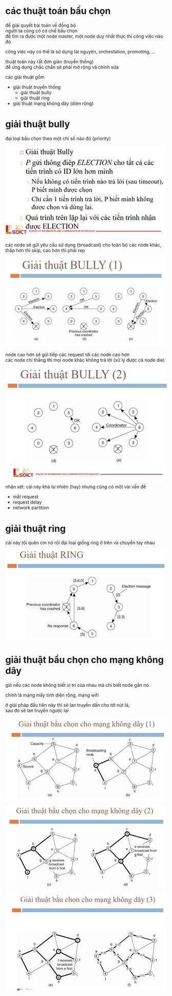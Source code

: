 # các thuật toán bầu chọn

để giải quyết bài toán về đồng bộ <br>
người ta cũng có cơ chế bầu chọn <br>
để tìm ra được một node master, một node duy nhất thực thi công việc nào đó

công việc này có thể là sử dụng tài nguyên, orchestation, promoting, ...

thuật toán này rất đơn giản (truyền thống) <br>
để ứng dụng chắc chắn sẽ phải mở rộng và chỉnh sửa

các giải thuật gồm

-   giải thuật truyền thống
    -   giải thuật bully
    -   giải thuật ring
-   giải thuật mạng không dây (diện rộng)

# giải thuật bully

đại loại bầu chọn theo một chỉ số nào đó (priority)

![](./img/bully1.PNG)

các node sẽ gửi yêu cầu sử dụng (broadcast) cho toàn bộ các node khác,<br>
thấp hơn thì skip, cao hơn thì phải rep

![](./img/bully2.PNG)

node cao hơn sẽ gửi tiếp các request tới các node cao hơn <br>
các node chỉ thắng thì mọi node khác không trả lời (xử lý được cả node die)

![](./img/bully3.PNG)

nhận xét: cái này khá tự nhiên (hay) nhưng cũng có một vài vấn đề

-   mất request
-   request delay
-   network partition

# giải thuật ring

cái này tôi quên cm nó rồi đại loại giống ring ở trên và chuyền tay nhau

![](./img/ring.PNG)

# giải thuật bầu chọn cho mạng không dây

giờ nếu các node không biết vị trí của nhau mà chỉ biết node gần nó

chính là mạng mấy tính diện rộng, mạng wifi

ở giải pháp đầu tiên này thì sẽ lan truyền dần cho tới nút lá,<br>
sau đó sẽ lan truyền ngược lại

![](./img/noname1.PNG)

![](./img/noname2.PNG)

![](./img/noname3.PNG)
